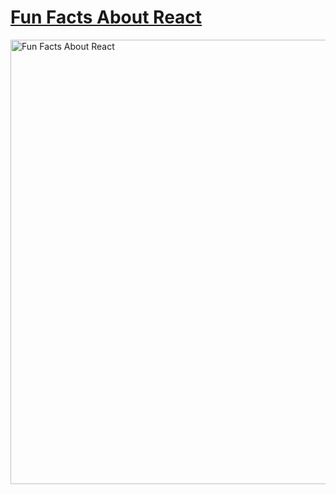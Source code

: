 # [Fun Facts About React](https://fun-facts-about-react-static.netlify.app/)


[<img width="711" alt="Fun Facts About React" src="https://user-images.githubusercontent.com/82247833/201512105-1c0e4b02-ca24-4420-9bbc-f7576dcbbbed.png">](https://fun-facts-about-react-static.netlify.app/)
